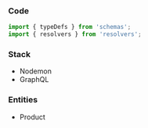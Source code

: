 ### Code
```ts
import { typeDefs } from 'schemas';
import { resolvers } from 'resolvers';
```

### Stack
* Nodemon
* GraphQL

### Entities
* Product
